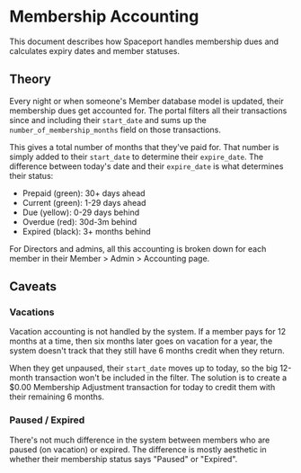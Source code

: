 # Membership Accounting

This document describes how Spaceport handles membership dues and calculates expiry dates and member statuses.

## Theory

Every night or when someone's Member database model is updated, their membership dues get accounted for. The portal filters all their transactions since and including their `start_date` and sums up the `number_of_membership_months` field on those transactions.

This gives a total number of months that they've paid for. That number is simply added to their `start_date` to determine their `expire_date`. The difference between today's date and their `expire_date` is what determines their status:

- Prepaid (green): 30+ days ahead
- Current (green): 1-29 days ahead
- Due (yellow): 0-29 days behind
- Overdue (red): 30d-3m behind
- Expired (black): 3+ months behind

For Directors and admins, all this accounting is broken down for each member in their Member > Admin > Accounting page.

## Caveats

### Vacations

Vacation accounting is not handled by the system. If a member pays for 12 months at a time, then six months later goes on vacation for a year, the system doesn't track that they still have 6 months credit when they return.

When they get unpaused, their `start_date` moves up to today, so the big 12-month transaction won't be included in the filter. The solution is to create a $0.00 Membership Adjustment transaction for today to credit them with their remaining 6 months.

### Paused / Expired

There's not much difference in the system between members who are paused (on vacation) or expired. The difference is mostly aesthetic in whether their membership status says "Paused" or "Expired".